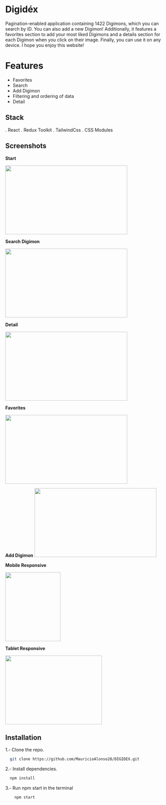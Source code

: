 # Digidéx

Pagination-enabled application containing 1422 Digimons, which you can search by ID. You can also add a new Digimon! Additionally, it features a favorites section to add your most liked Digimons and a details section for each Digimon when you click on their image. Finally, you can use it on any device. I hope you enjoy this website!


# Features
- Favorites
- Search
- Add Digimon
- Filtering and ordering of data
- Detail



## Stack

. React
. Redux Toolkit
. TailwindCss
. CSS Modules



## Screenshots

**Start**

<img src="./img/login.gif" alt="" width="384" height="216" />

**Search Digimon**

<img src="./img/detail.gif" alt="" width="384" height="216"/>

**Detail**

<img src="./img/detail.gif" alt="" width="384" height="216"/>


**Favorites**

<img src="./img/favorites.gif" alt="" width="384" height="216"/>

**Add Digimon**
<img src="./img/favorites.gif" alt="" width="384" height="216"/>

**Mobile Responsive**

<img src="./img/mobile.gif" alt="" width="174" height="216"/>

**Tablet Responsive**

<img src="./img/tablet.gif" alt="" width="304" height="216"/>


## Installation

1.- Clone the repo.

```bash
  git clone https://github.com/MauricioAlonso28/DIGIDEX.git
```

2.- Install dependencies.

```bash
  npm install
```

3.- Run npm start in the terminal

```bash
    npm start
```
